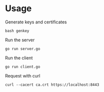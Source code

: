 # Usage


Generate keys and certificates
```
bash genkey
```

Run the server
```
go run server.go 
```

Run the client
```
go run client.go 
```

Request with curl
```
curl --cacert ca.crt https://localhost:8443
```
